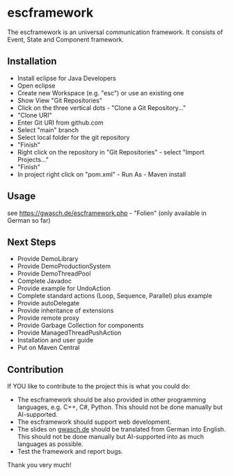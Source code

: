 # escframework
The escframework is an universal communication framework. It consists of Event, State and Component framework.

## Installation
* Install eclipse for Java Developers
* Open eclipse
* Create new Workspace (e.g. "esc") or use an existing one
* Show View "Git Repositories"
* Click on the three vertical dots - "Clone a Git Repository..."
* "Clone URI"
* Enter Git URI from github.com
* Select "main" branch
* Select local folder for the git repository
* "Finish"
* Right click on the repository in "Git Repositories" - select "Import Projects..."
* "Finish"
* In project right click on "pom.xml" - Run As - Maven install

## Usage
see https://gwasch.de/escframework.php - "Folien" (only available in German so far)

## Next Steps
* Provide DemoLibrary
* Provide DemoProductionSystem
* Provide DemoThreadPool
* Complete Javadoc
* Provide example for UndoAction
* Complete standard actions (Loop, Sequence, Parallel) plus example
* Provide autoDelegate
* Provide inheritance of extensions
* Provide remote proxy
* Provide Garbage Collection for components
* Provide ManagedThreadPushAction
* Installation and user guide
* Put on Maven Central
  
## Contribution
If YOU like to contribute to the project this is what you could do:
* The escframework should be also provided in other programming languages, e.g. C++, C#, Python. This should not be done manually but AI-supported.
* The escframework should support web development.
* The slides on [gwasch.de](https://gwasch.de) should be translated from German into English. This should not be done manually but AI-supported into as much languages as possible.
* Test the framework and report bugs.

Thank you very much!
